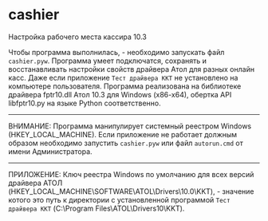 # cashier
Настройка рабочего места кассира 10.3

Чтобы программа выполнилась, - необходимо запускать файл `cashier.pyw`.
Программа умеет подключатся, сохранять и восстанавливать настройки свойств драйвера Атол для разных онлайн касс. 
Даже если приложение `Тест драйвера ККТ` не установлено на компьютере пользователя.
Программа реализована на библиотеке драйвера fptr10.dll Атол 10.3 для Windows (x86-x64), обертка API libfptr10.py на языке Python соответственно.

-----------------------
ВНИМАНИЕ: Программа манипулирует системный реестром Windows (HKEY_LOCAL_MACHINE). 
Если приложение не работает должным образом необходимо запустить `cashier.pyw` или файл `autorun.cmd` от имени Администратора.

-----------------------
ПРИЛОЖЕНИЕ: Ключ реестра Windows по умолчанию для всех версий драйвера АТОЛ (HKEY_LOCAL_MACHINE\SOFTWARE\ATOL\Drivers\10.0\KKT), - значение котого это путь к директории с установленной программой `Тест драйвера ККТ` (C:\Program Files\ATOL\Drivers10\KKT).
